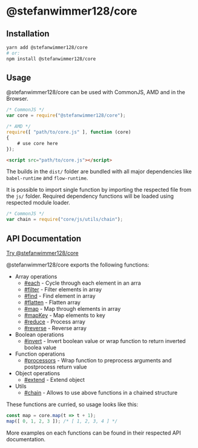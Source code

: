 # @stefanwimmer128/core

## Installation

``` bash
yarn add @stefanwimmer128/core
# or:
npm install @stefanwimmer128/core
```

## Usage

@stefanwimmer128/core can be used with CommonJS, AMD and in the Browser.

``` javascript
/* CommonJS */
var core = require("@stefanwimmer128/core");
```

``` javascript
/* AMD */
require([ "path/to/core.js" ], function (core)
{
    # use core here
});
```

``` html
<script src="path/to/core.js"></script>
```

The builds in the `dist/` folder are bundled with all major dependencies like `babel-runtime` and `flow-runtime`.

It is possible to import single function by importing the respected file from the `js/` folder. Required dependency functions will be loaded using respected module loader.

``` javascript
/* CommonJS */
var chain = require("core/js/utils/chain");
```

## API Documentation

[Try @stefanwimmer128/core](https://npm.runkit.com/@stefanwimmer128/core)

@stefanwimmer128/core exports the following functions:

- Array operations
  - [#each](docs/array/each.md) - Cycle through each element in an arra
  - [#filter](docs/array/filter.md) - Filter elements in array
  - [#find](docs/array/find.md) - Find element in array
  - [#flatten](docs/array/flatten.md) - Flatten array
  - [#map](docs/array/map.md) - Map through elements in array
  - [#mapKey](docs/array/mapKey.md) - Map elements to key
  - [#reduce](docs/array/reduce.md) - Process array
  - [#reverse](docs/array/reverse.md) - Reverse array
- Boolean operations
  - [#invert](docs/boolean/invert.md) - Invert boolean value or wrap function to return inverted boolea value
- Function operations
  - [#processors](docs/function/processors.md) - Wrap function to preprocess arguments and postprocess return value
- Object operations
  - [#extend](docs/object/extend.md) - Extend object
- Utils
  - [#chain](docs/utils/chain.md) - Allows to use above functions in a chained structure

These functions are curried, so usage looks like this:

``` javascript
const map = core.map(t => t + 1);
map([ 0, 1, 2, 3 ]); /* [ 1, 2, 3, 4 ] */
```

More examples on each functions can be found in their respected API documentation.
